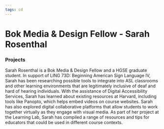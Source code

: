 ```yaml
---
tags: cd
---
```

# Bok Media & Design Fellow - Sarah Rosenthal


### Projects
Sarah Rosenthal is a Bok Media & Design Fellow and a HGSE graduate student. In support of LING 73D: Beginning American Sign Language IV, Sarah has been researching possible tools to integrate into ASL classrooms and other learning environments that are legitimately inclusive of deaf and hard of hearing individuals. With the assistance of Digital Accessibility Services, Sarah has learned about existing resources at Harvard, including tools like Panopto, which helps embed videos on course websites. Sarah has also explored digital collaborative platforms that allow students to work together virtually as they engage with visual media. As part of her project at the Learning Lab, Sarah has compiled a range of resources and tips for educators that could be used in different course contexts.